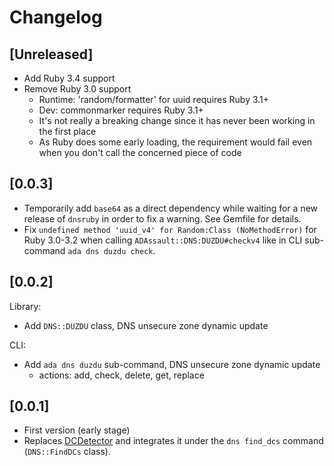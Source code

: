 # Changelog

## [Unreleased]

- Add Ruby 3.4 support
- Remove Ruby 3.0 support
  - Runtime: 'random/formatter' for uuid requires Ruby 3.1+
  - Dev: commonmarker requires Ruby 3.1+
  - It's not really a breaking change since it has never been working in the first place
  - As Ruby does some early loading, the requirement would fail even when you don't call the concerned piece of code

## [0.0.3]

- Temporarily add `base64` as a direct dependency while waiting for a new release of `dnsruby` in order to fix a warning. See Gemfile for details.
- Fix `undefined method 'uuid_v4' for Random:Class (NoMethodError)` for Ruby 3.0-3.2 when calling `ADAssault::DNS:DUZDU#checkv4` like in CLI sub-command `ada dns duzdu check`.

## [0.0.2]

Library:

- Add `DNS::DUZDU` class, DNS unsecure zone dynamic update

CLI:

- Add `ada dns duzdu` sub-command, DNS unsecure zone dynamic update
  - actions: add, check, delete, get, replace

## [0.0.1]

- First version (early stage)
- Replaces [DCDetector](https://github.com/noraj/DCDetector) and integrates it under the `dns find_dcs` command (`DNS::FindDCs` class).

